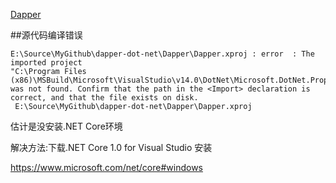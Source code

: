 ﻿[Dapper](https://github.com/StackExchange/dapper-dot-net)


##源代码编译错误

```
E:\Source\MyGithub\dapper-dot-net\Dapper\Dapper.xproj : error  : The imported project 
"C:\Program Files (x86)\MSBuild\Microsoft\VisualStudio\v14.0\DotNet\Microsoft.DotNet.Props" 
was not found. Confirm that the path in the <Import> declaration is correct, and that the file exists on disk. 
 E:\Source\MyGithub\dapper-dot-net\Dapper\Dapper.xproj
```

估计是没安装.NET Core环境


解决方法:下载.NET Core 1.0 for Visual Studio 安装 

https://www.microsoft.com/net/core#windows




